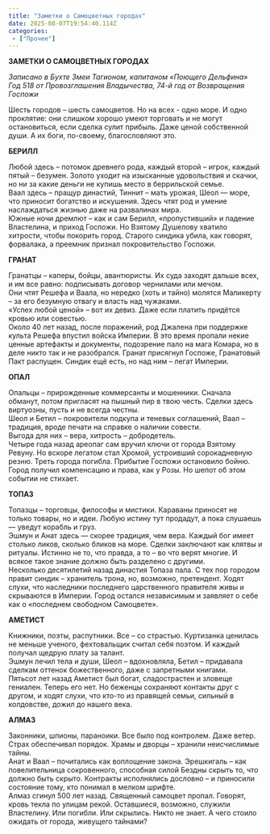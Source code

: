 ```yaml
---
title: "Заметки о Самоцветных городах"
date: 2025-08-07T19:54:40.114Z
categories:
 - ["Прочее"]
---
```


**ЗАМЕТКИ О САМОЦВЕТНЫХ ГОРОДАХ**

*Записано в Бухте Змеи Тагионом, капитаном «Поющего Дельфина»  
Год 518 от Провозглашения Владычества, 74-й год от Возвращения Госпожи*

Шесть городов – шесть самоцветов. Но на всех - одно море. И одно
проклятие: они слишком хорошо умеют торговать и не могут остановиться,
если сделка сулит прибыль. Даже ценой собственной души. А их боги,
по-своему, благословляют это.

**БЕРИЛЛ**

Любой здесь – потомок древнего рода, каждый второй – игрок, каждый пятый
– безумен. Золото уходит на изысканные удовольствия и скачки, но ни за
какие деньги не купишь место в беррильской семье.  
Ваал здесь – пращур династий, Тиннит – мать урожая, Шеол — море, что
приносит богатство и искушения. Здесь чтят род и умение наслаждаться
жизнью даже на развалинах мира.  
Южные ночи дремлют – как и сам Берилл, «пропустивший» и падение
Властелина, и приход Госпожи. Но Взятому Душелову хватило хитрости,
чтобы покорить город. Старого синдика убила, как говорят, форвалака, а
преемник признал покровительство Госпожи.

**ГРАНАТ**

Гранатцы – каперы, бойцы, авантюристы. Их суда заходят дальше всех, и им
все равно: подписывать договор чернилами или мечом.  
Они чтят Решефа и Ваала, но нередко (хоть и тайно) молятся Маликерту –
за его безумную отвагу и власть над чужаками.  
«Успех любой ценой» – вот их девиз. Даже если платить придётся кровью
или совестью.  
Около 40 лет назад, после поражений, род Джалена при поддержке культа
Решефа впустил войска Империи. В это время пропали некие ценные
артефакты и документы, подозрение палo на мага Комара, но в деле никто
так и не разобрался. Гранат присягнул Госпоже, Гранатовый Пакт распущен.
Синдик ещё есть, но над ним – легат Империи.

**ОПАЛ**

Опальцы – прирожденные коммерсанты и мошенники. Сначала обманут, потом
пригласят на пышный пир в твою честь. Сделки здесь виртуозны, пусть и не
всегда честны.  
Шеол и Бетил – покровители подкупа и теневых соглашений, Ваал –
традиция, вроде печати на справке о наличии совести.  
Выгода для них – вера, хитрость – добродетель.  
Четыре года назад ареопаг сам вручил ключи от города Взятому Ревуну. Но
вскоре легатом стал Хромой, устроивший сорокадневную резню. Треть города
погибла. Прибытие Госпожи остановило бойню. Город получил компенсацию и
права, как у Розы. Но шепот об этом событии не стихает.

**ТОПАЗ**

Топазцы – торговцы, философы и мистики. Караваны приносят не только
товары, но и идеи. Любую истину тут продадут, а пока слушаешь — уведут
корабль и груз.  
Эшмун и Анат здесь — скорее традиция, чем вера. Каждый бог имеет столько
ликов, сколько бликов на море. Сделки заключают как клятвы и ритуалы.
Истинно не то, что правда, а то – во что верят многие. И всякое такое
знание должно быть разделено с другими.  
Несколько десятилетий назад династия Топаза пала. С тех пор городом
правит синдик – хранитель трона, но, возможно, претендент. Ходят слухи,
что наследники последнего царственного правителя живы и скрываются в
Империи. Город остался независимым и заявляет о себе как о «последнем
свободном Самоцвете».

**АМЕТИСТ**

Книжники, поэты, распутники. Все – со страстью. Куртизанка ценилась не
меньше ученого, фехтовальщик считал себя поэтом. И каждый получал щедрую
плату за талант.  
Эшмун лечил тела и души, Шеол – вдохновляла, Бетил – придавала сделкам
оттенок божественного, даже с запретными книгами.  
Пятьсот лет назад Аметист был богат, сладострастен и зловеще гениален.
Теперь его нет. Но беженцы сохраняют контакты друг с другом, и ходят
слухи, что кто-то из правящей семьи, сильный в колдовстве, дожил до
нашего века.

**АЛМАЗ**

Законники, шпионы, параноики. Все было под контролем. Даже ветер. Страх
обеспечивал порядок. Храмы и дворцы – хранили неисчислимые тайны.  
Анат и Ваал – почитались как воплощение закона. Эрешкигаль – как
повелительница сокровенного, способная силой Бездны скрыть то, что
должно быть скрыто. Контракты исполнялись дословно – и приносили
состояние тому, кто понимал в мелком шрифте.  
Алмаз сгинул 500 лет назад. Священный самоцвет пропал. Говорят, кровь
текла по улицам рекой. Оставшиеся, возможно, служили Властелину. Или
погибли. Или скрылись. Никто не знает. А чего стоило ожидать от города,
живущего тайнами?

